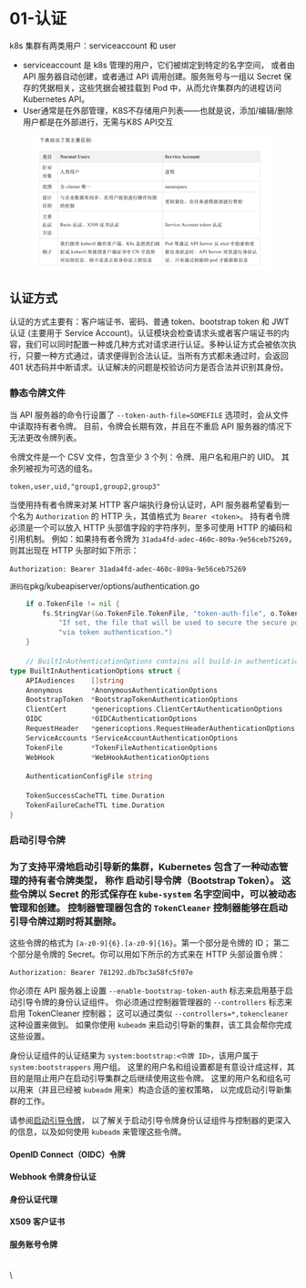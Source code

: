 # 01-认证

k8s 集群有两类用户：serviceaccount 和 user

* serviceaccount 是 k8s 管理的用户，它们被绑定到特定的名字空间， 或者由 API 服务器自动创建，或者通过 API 调用创建。服务账号与一组以 Secret 保存的凭据相关，这些凭据会被挂载到 Pod 中，从而允许集群内的进程访问 Kubernetes API。
* User通常是在外部管理，K8S不存储用户列表——也就是说，添加/编辑/删除用户都是在外部进行，无需与K8S API交互

<figure><img src="../../.gitbook/assets/截屏2024-06-06 20.49.42.png" alt=""><figcaption></figcaption></figure>

## 认证方式

认证的方式主要有：客户端证书、密码、普通 token、bootstrap token 和 JWT 认证 (主要用于 Service Account)。认证模块会检查请求头或者客户端证书的内容，我们可以同时配置一种或几种方式对请求进行认证。多种认证方式会被依次执行，只要一种方式通过，请求便得到合法认证。当所有方式都未通过时，会返回 401 状态码并中断请求。认证解决的问题是校验访问方是否合法并识别其身份。

### 静态令牌文件 <a href="#static-token-file" id="static-token-file"></a>

当 API 服务器的命令行设置了 `--token-auth-file=SOMEFILE` 选项时，会从文件中读取持有者令牌。 目前，令牌会长期有效，并且在不重启 API 服务器的情况下无法更改令牌列表。

令牌文件是一个 CSV 文件，包含至少 3 个列：令牌、用户名和用户的 UID。 其余列被视为可选的组名。

```
token,user,uid,"group1,group2,group3"
```

当使用持有者令牌来对某 HTTP 客户端执行身份认证时，API 服务器希望看到一个名为 `Authorization` 的 HTTP 头，其值格式为 `Bearer <token>`。 持有者令牌必须是一个可以放入 HTTP 头部值字段的字符序列，至多可使用 HTTP 的编码和引用机制。 例如：如果持有者令牌为 `31ada4fd-adec-460c-809a-9e56ceb75269`，则其出现在 HTTP 头部时如下所示：

`Authorization: Bearer 31ada4fd-adec-460c-809a-9e56ceb75269`

`源码在`pkg/kubeapiserver/options/authentication.go

```go
	if o.TokenFile != nil {
		fs.StringVar(&o.TokenFile.TokenFile, "token-auth-file", o.TokenFile.TokenFile, ""+
			"If set, the file that will be used to secure the secure port of the API server "+
			"via token authentication.")
	}
	
	// BuiltInAuthenticationOptions contains all build-in authentication options for API Server
type BuiltInAuthenticationOptions struct {
	APIAudiences    []string
	Anonymous       *AnonymousAuthenticationOptions
	BootstrapToken  *BootstrapTokenAuthenticationOptions
	ClientCert      *genericoptions.ClientCertAuthenticationOptions
	OIDC            *OIDCAuthenticationOptions
	RequestHeader   *genericoptions.RequestHeaderAuthenticationOptions
	ServiceAccounts *ServiceAccountAuthenticationOptions
	TokenFile       *TokenFileAuthenticationOptions
	WebHook         *WebHookAuthenticationOptions

	AuthenticationConfigFile string

	TokenSuccessCacheTTL time.Duration
	TokenFailureCacheTTL time.Duration
}
```

### 启动引导令牌[ ](https://kubernetes.io/zh-cn/docs/reference/access-authn-authz/authentication/#bootstrap-tokens)

### 为了支持平滑地启动引导新的集群，Kubernetes 包含了一种动态管理的持有者令牌类型， 称作 **启动引导令牌（Bootstrap Token）**。 这些令牌以 Secret 的形式保存在 `kube-system` 名字空间中，可以被动态管理和创建。 控制器管理器包含的 `TokenCleaner` 控制器能够在启动引导令牌过期时将其删除。

这些令牌的格式为 `[a-z0-9]{6}.[a-z0-9]{16}`。第一个部分是令牌的 ID； 第二个部分是令牌的 Secret。你可以用如下所示的方式来在 HTTP 头部设置令牌：

```http
Authorization: Bearer 781292.db7bc3a58fc5f07e
```

你必须在 API 服务器上设置 `--enable-bootstrap-token-auth` 标志来启用基于启动引导令牌的身份认证组件。 你必须通过控制器管理器的 `--controllers` 标志来启用 TokenCleaner 控制器； 这可以通过类似 `--controllers=*,tokencleaner` 这种设置来做到。 如果你使用 `kubeadm` 来启动引导新的集群，该工具会帮你完成这些设置。

身份认证组件的认证结果为 `system:bootstrap:<令牌 ID>`，该用户属于 `system:bootstrappers` 用户组。 这里的用户名和组设置都是有意设计成这样，其目的是阻止用户在启动引导集群之后继续使用这些令牌。 这里的用户名和组名可以用来（并且已经被 `kubeadm` 用来）构造合适的鉴权策略， 以完成启动引导新集群的工作。

请参阅[启动引导令牌](https://kubernetes.io/zh-cn/docs/reference/access-authn-authz/bootstrap-tokens/)， 以了解关于启动引导令牌身份认证组件与控制器的更深入的信息，以及如何使用 `kubeadm` 来管理这些令牌。

#### OpenID Connect（OIDC）令牌 <a href="#openid-connect-tokens" id="openid-connect-tokens"></a>

#### Webhook 令牌身份认证 <a href="#webhook-token-authentication" id="webhook-token-authentication"></a>

#### 身份认证代理[ ](https://kubernetes.io/zh-cn/docs/reference/access-authn-authz/authentication/#authenticating-proxy) <a href="#authenticating-proxy" id="authenticating-proxy"></a>

#### X509 客户证书 <a href="#x509-client-certs" id="x509-client-certs"></a>

#### 服务账号令牌 <a href="#service-account-tokens" id="service-account-tokens"></a>

\
\
